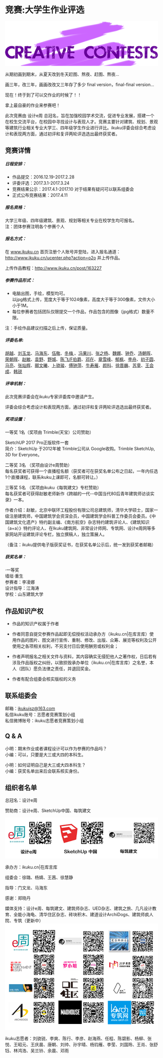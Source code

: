 # 竞赛:大学生作业评选  

![大学生作业评选](images/zypb.png)

从期初画到期末，从夏天改到冬天赶图、熬夜、赶图、熬夜...  

画三年，改三年，画画改改又三年存了多少 final version，final-final version...   

现在！终于到了可以交作业的时候了！！  

拿上最自豪的作业来参赛吧！  

此次竞赛由 设计e周 总冠名，旨在加强校园学术交流，促进专业发展，搭建一个在校生交流平台，在校园中寻找设计与表现人才。竞赛主要针对建筑、规划、景观等建筑行业相关专业大学三、四年级学生作业进行评比。ikuku评委会综合考虑设计和表现两方面，通过初评和复评两轮评选选出最终获奖者。

## 竞赛详情  

##### 日程安排：  
- 作品提交：2016.12.19-2017.2.28   
- 评委评选：2017.3.1-2017.3.24  
- 竞赛结果公示：2017.4.1-2017.10  对于结果有疑问可以联系组委会  
- 正式公布竞赛结果：2017.4.11  

##### 报名资格：  
大学三年级、四年级建筑、景观、规划等相关专业在校学生均可报名。  
注：团体参赛注明各个参赛个人  

##### 报名方式：  
在 www.ikuku.cn 首页注册个人账号并登陆，进入报名通道：http://www.ikuku.cn/ucenter.php?action=o2o 并上传作品。  

上传作品教程：http://www.ikuku.cn/post/163227  

##### 参赛作品形式：  
- 电脑出图，手绘，模型均可。  
  以jpg格式上传，宽度大于等于1024像素，高度大于等于300像素，文件大小小于1M。  
- 每位参赛者包括团队仅限提交一个作品，作品包含的图像（jpg格式）数量不限。  

注：手绘作品建议扫描之后上传，保证质量。  

##### 评委名单:  
[胡越](http://www.ikuku.cn/person/renwu-huyue)、[刘玉龙](http://www.ikuku.cn/person/renwu-liuyulong)、[马海东](http://www.ikuku.cn/user/1510)、[伍敬](http://www.ikuku.cn/user/1510)、[冬梅 ](http://www.ikuku.cn/person/renwu-dongmei-liuxiaochuan-bckj)、[冯果川](http://www.ikuku.cn/person/renwu-fengguochuan)、[张之杨](http://www.ikuku.cn/person/renwu-zhangzhiyang-junei-sheji)、[魏娜](http://www.ikuku.cn/person/weina-elevjianzhu-weiliweisheng)、[钟乔](http://www.ikuku.cn/person/renwu-zhongqiao-zhubo-jianzhu)、[汤朝晖](http://www.ikuku.cn/person/tangchaohui-yangxiaochuan-tystudio-zhuchiren)、[荣朝晖](http://www.ikuku.cn/person/rongchaohui-jiangyinshi-jianzhushejiyanjiuyuan-fuzongjingli)、[赵敏](http://www.ikuku.cn/person/zhaomineeeejianzhupinglunrendulizhuangaorenbeijingzhonglianhuangongchenggufenyouxiangongsizongjianzhushi)、[袁野](http://www.ikuku.cn/person/yuanyeeeeezhongguozhongjianshejijituanzongbufuzongjianzhushidiyizhuanyeshejiyanjiuyuanzongjianzhushia6jianzhugongzuoshizhuchijianzhushi)、[野城](http://www.ikuku.cn/person/yecheng-jiangbi-qingnian-jianzhushi)、[陈飞/F伯爵](http://www.ikuku.cn/user/1506)、[邓在](http://www.ikuku.cn/user/11505)、[章雪峰](http://www.ikuku.cn/person/chefei-zhangxuefeng-chaochengjianzhu-hehuoren)、[郁枫](http://www.ikuku.cn/person/yufengeeeezhongguojianzhukexueyanjiuyuanjianzhushejiyuanfuzonggongjianzhuchuangzuoshifuzhuren)、[李舟](http://www.ikuku.cn/user/5724)、[初子圆](http://www.ikuku.cn/user/thinkiair)、[马亮](http://www.ikuku.cn/person/maliang-morui-jianzhu-chuangshiren)、[张灿辉](http://www.ikuku.cn/user/zhangcanhui)、[郦文曦](http://www.ikuku.cn/person/weneeeelijianzhushejishiwusuozhuchijianzhushi)、[卜骁骏](http://www.ikuku.cn/person/bojunzhangjiyuaneeeeshijingjianzhushejishiwusuohehuoren)、[傅钟萍](http://www.ikuku.cn/user/5635)、[牛寿雁](http://www.ikuku.cn/user/niusy_cn)、[颜科](http://www.ikuku.cn/user/32327)、[徐晋巍](http://www.ikuku.cn/person/xujinwei-wenhuaguang-meidongjie-michuanjianzhu)、[苏童](http://www.ikuku.cn/person/sutong-jianzonge-2-4gongzuoshi-zhuren)、[王会成](http://www.ikuku.cn/name/11977)、[韩锐](http://www.ikuku.cn/name/11837)  

##### 评审机制：  
此次竞赛评委会在ikuku专家评委库中邀请产生。  

评委会综合考虑设计和表现两方面，通过初评和复评两轮评选选出最终获奖者。  

##### 奖项设置：  
一等奖 1名（奖项由 Trimble(天宝）公司赞助）  

SketchUP 2017 Pro正版软件一套  
简介：SketchUp 于2012年被 Trimble公司从 Google收购。Trimble SketchUp, 3D for Everyone。  

二等奖 3名 （奖项由设计e周赞助）  
每名获奖者可获得一个直播程名额（获奖者可在获奖名单公布之日起，一年内任选1个直播课程，联系ikuku上课即可，名额可转让。）  

三等奖 5名 （奖项由ikuku《每筑建文》专栏赞助）  
每名获奖者可获得赵敏老师新作《跨越的一代--中国当代80后青年建筑师访谈实录》一本。  

作者介绍：赵敏，北京中联环工程股份有限公司总建筑师，清华大学硕士，国家一级注册建筑师，中国建筑学会资深会员，中国建筑学会科普工作委员会委员。《中国建筑文化遗产》特约副主编、《南方航空》杂志特约建筑评论人、《建筑知识（a+a）》特约评论人、在Ikuku建筑网、非常设计师网、专筑网、设计e周网等多家网站开设建筑评论专栏，独立撰稿人，独立策展人。  

（备注：ikuku提供电子版获奖证书，在获奖名单公示后，统一发到获奖者邮箱） 

##### 获奖名单：  

·一等奖  
墙垣·重生  
参赛者：李凌娜  
设计指导：江海涛  
学校：山东建筑大学  

## 作品知识产权  
* 作品的知识产权属于作者  

* 作者同意自提交参赛作品起即无偿授权活动承办方（ikuku.cn|在库言库）使用作品的图片、图文进行宣传、重制、修改、出版、众筹、展览等权利及公开使用之各项相关权利，不另支付日后使用酬劳或权利金； 

* 作者声明报名之相关文件与资料，其内容确实无侵犯他人之著作权，日后若有涉及作品版权之纠纷，以致损毁承办单位（ikuku.cn|在库言库）之名誉，本人（团队）愿负法律之责任，并退回奖金。  

* 作者有配合组委会核实版权的义务  

## 联系组委会  
邮箱：ikukujsz@163.com  
私信ikuku账号：志愿者竞赛策划小组  
私信微博账号：ikuku志愿者竞赛策划小组  

## Q & A  

小明：期末作业或者课程设计可以作为参赛的作品吗？  
小编：可以，只要是大三或大四的本科生。  

小明：如何证明自己是大三或大四本科生？  
小编：获奖名单出来后会联系核实身份。  

## 组织者名单  
总冠名：设计e周  

赞助商：设计e周、SketchUp中国、每筑建文  

![sponsor](images/homework/sponsor.jpg)

承办方：ikuku.cn|在库言库  

组委会：徐璐、杨婧、王茜、徐慧静  

指导：门文龙、马海东  

感谢：郑晓丹  

媒体支持：设计e周、每筑建文、建筑师杂志、UED杂志、建筑之旅、几凡设计教育、全能小海龟、清华住区杂志、砖块积木、建道设计ArchiDogs、建筑师疯人院、专筑（更新中）    
![media](images/homework/media.jpg)


ikuku志愿者：刘骁锐、李爽、陈行、李彦、赵海燕、任程、陈碧影、杨柳、张悦、王昭元、王庆晨、唐朝、刘帅、孙宇晴、杨钧雁、李莹、刘国玲、王肖、张舒钰、林鸿浩、吴兰铃、余晨、邓雨  





